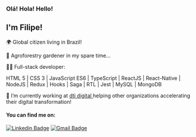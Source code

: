 <h3>Olá! Hola! Hello!</h3>
 <h2>I'm Filipe!</h2>

<p> 🌍 Global citizen living in Brazil!</p>
<p> 🌱 Agroforestry gardener in my spare time...</p>
<p> 👨‍💻 Full-stack developer:</p>
<p>  HTML 5 | CSS 3 | JavaScript ES6 | TypeScript | ReactJS | React-Native | NodeJS | Redux | Hooks | Saga | RTL | Jest | MySQL | MongoDB
</p>
<p> 🚀 I’m currently working at <a
    href="ttps://www.dtidigital.com.br/" 
    alt="dti digital"
  >dti digital
  </a>  helping other organizations 
accelerating their digital transformation!</p>

<h4>You can find me on:</h4>

[![Linkedin Badge](https://img.shields.io/badge/-LinkedIn-blue?style=flat-square&logo=Linkedin&logoColor=white&link=https://www.linkedin.com/in/deboracosilveira/)](https://www.linkedin.com/in/ficast/)
[![Gmail Badge](https://img.shields.io/badge/-Gmail-c14438?style=flat-square&logo=Gmail&logoColor=white&link=mailto:deboracosilveira@gmail.com)](mailto:filipeyoga@gmail.com)
